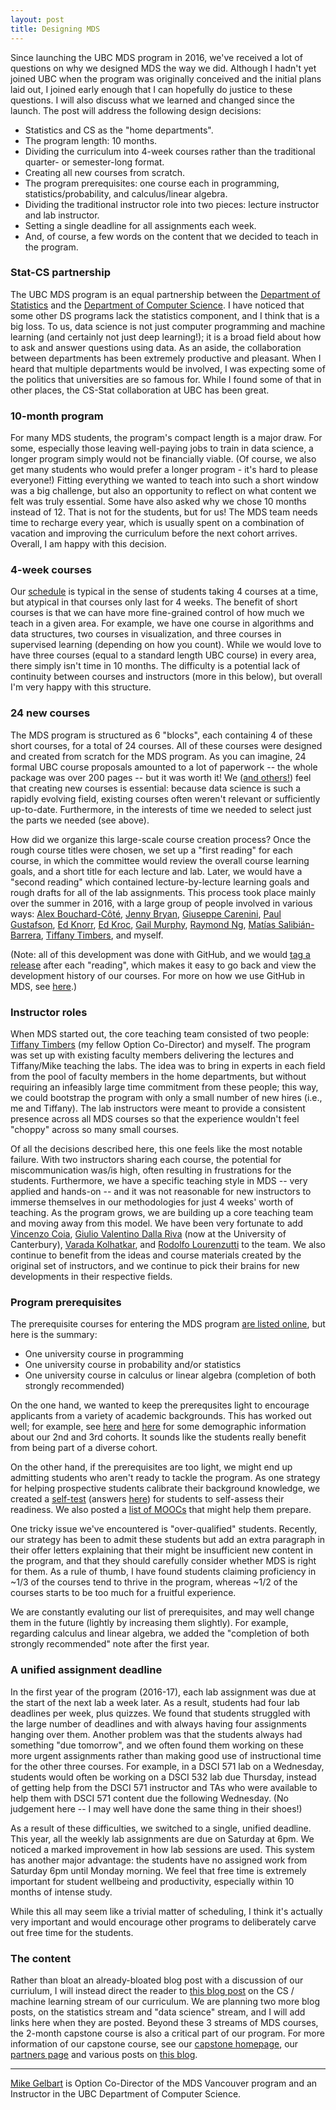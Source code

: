 ```yaml
---
layout: post
title: Designing MDS
---
```


Since launching the UBC MDS program in 2016, we've received a lot of questions on why we designed MDS the way we did. Although I hadn't yet joined UBC when the program was originally conceived and the initial plans laid out, I joined early enough that I can hopefully do justice to these questions. I will also discuss what we learned and changed since the launch. The post will address the following design decisions:

- Statistics and CS as the "home departments".
- The program length: 10 months.
- Dividing the curriculum into 4-week courses rather than the traditional quarter- or semester-long format.
- Creating all new courses from scratch.
- The program prerequisites: one course each in programming, statistics/probability, and calculus/linear algebra.
- Dividing the traditional instructor role into two pieces: lecture instructor and lab instructor.
- Setting a single deadline for all assignments each week.
- And, of course, a few words on the content that we decided to teach in the program.

### Stat-CS partnership
The UBC MDS program is an equal partnership between the [Department of Statistics](https://www.stat.ubc.ca/) and the [Department of Computer Science](https://www.cs.ubc.ca/). I have noticed that some other DS programs lack the statistics component, and I think that is a big loss. To us, data science is not just computer programming and machine learning (and certainly not just deep learning!); it is a broad field about how to ask and answer questions using data. As an aside, the collaboration between departments has been extremely productive and pleasant. When I heard that multiple departments would be involved, I was expecting some of the politics that universities are so famous for. While I found some of that in other places, the CS-Stat collaboration at UBC has been great.

### 10-month program
For many MDS students, the program's compact length is a major draw. For some, especially those leaving well-paying jobs to train in data science, a longer program simply would not be financially viable. (Of course, we also get many students who would prefer a longer program - it's hard to please everyone!) Fitting everything we wanted to teach into such a short window was a big challenge, but also an opportunity to reflect on what content we felt was truly essential. Some have also asked why we chose 10 months instead of 12. That is not for the students, but for us! The MDS team needs time to recharge every year, which is usually spent on a combination of vacation and improving the curriculum before the next cohort arrives. Overall, I am happy with this decision.

### 4-week courses
Our [schedule](https://github.com/UBC-MDS/UBC-MDS.github.io/blob/master/img/schedule.pdf) is typical in the sense of students taking 4 courses at a time, but atypical in that courses only last for 4 weeks. The benefit of short courses is that we can have more fine-grained control of how much we teach in a given area. For example, we have one course in algorithms and data structures, two courses in visualization, and three courses in supervised learning (depending on how you count). While we would love to have three courses (equal to a standard length UBC course) in every area, there simply isn't time in 10 months. The difficulty is a potential lack of continuity between courses and instructors (more in this below), but overall I'm very happy with this structure.

### 24 new courses
The MDS program is structured as 6 "blocks", each containing 4 of these short courses, for a total of 24 courses. All of these courses were designed and created from scratch for the MDS program. As you can imagine, 24 formal UBC course proposals amounted to a lot of paperwork -- the whole package was over 200 pages -- but it was worth it! We ([and others!](https://twitter.com/hadleywickham/status/901055932901281792?lang=en)) feel that creating new courses is essential: because data science is such a rapidly evolving field, existing courses often weren't relevant or sufficiently up-to-date. Furthermore, in the interests of time we needed to select just the parts we needed (see above). 

How did we organize this large-scale course creation process? Once the rough course titles were chosen, we set up a "first reading" for each course, in which the committee would review the overall course learning goals, and a short title for each lecture and lab. Later, we would have a "second reading" which contained lecture-by-lecture learning goals and rough drafts for all of the lab assignments. This process took place mainly over the summer in 2016, with a large group of people involved in various ways: [Alex Bouchard-Côté](https://www.stat.ubc.ca/~bouchard/), [Jenny Bryan](https://jennybryan.org/), [Giuseppe Carenini](https://www.cs.ubc.ca/~carenini/), [Paul Gustafson](http://www.paulgstf.com/), [Ed Knorr](https://www.cs.ubc.ca/~knorr/), [Ed Kroc](https://ekroc.weebly.com/), [Gail Murphy](https://blogs.ubc.ca/gailcmurphy/), [Raymond Ng](https://www.cs.ubc.ca/~rng/), [Matías Salibián-Barrera](https://www.stat.ubc.ca/users/matias-salibian-barrera), [Tiffany Timbers](http://tiffanytimbers.com/), and myself.

(Note: all of this development was done with GitHub, and we would [tag a release](https://help.github.com/articles/about-releases/) after each "reading", which makes it easy to go back and view the development history of our courses. For more on how we use GitHub in MDS, see [here](https://ubc-mds.github.io/2017-08-24-teaching-with-github/).)


### Instructor roles
When MDS started out, the core teaching team consisted of two people: [Tiffany Timbers](http://tiffanytimbers.com/) (my fellow Option Co-Director) and myself. The program was set up with existing faculty members delivering the lectures and Tiffany/Mike teaching the labs. The idea was to bring in experts in each field from the pool of faculty members in the home departments, but without requiring an infeasibly large time commitment from these people; this way, we could bootstrap the program with only a small number of new hires (i.e., me and Tiffany). The lab instructors were meant to provide a consistent presence across all MDS courses so that the experience wouldn't feel "choppy" across so many small courses. 

Of all the decisions described here, this one feels like the most notable failure. With two instructors sharing each course, the potential for miscommunication was/is high, often resulting in frustrations for the students. Furthermore, we have a specific teaching style in MDS -- very applied and hands-on -- and it was not reasonable for new instructors to immerse themselves in our methodologies for just 4 weeks' worth of teaching. As the program grows, we are building up a core teaching team and moving away from this model. We have been very fortunate to add [Vincenzo Coia](https://vincenzocoia.github.io/), [Giulio Valentino Dalla Riva](https://www.gvdallariva.net/) (now at the University of Canterbury), [Varada Kolhatkar](http://www.cs.toronto.edu/~varada/VaradaHomePage/Home.html), and [Rodolfo Lourenzutti](https://www.linkedin.com/in/rodolfo-lourenzutti/?originalSubdomain=ca) to the team. We also continue to benefit from the ideas and course materials created by the original set of instructors, and we continue to pick their brains for new developments in their respective fields.

### Program prerequisites
The prerequisite courses for entering the MDS program [are listed online](https://masterdatascience.ubc.ca/admissions), but here is the summary:

- One university course in programming
- One university course in probability and/or statistics
- One university course in calculus or linear algebra (completion of both strongly recommended)

On the one hand, we wanted to keep the prerequsites light to encourage applicants from a variety of academic backgrounds. This has worked out well; for example, see [here](https://ubc-mds.github.io/2017-09-01-introducing-the-second-cohort/) and [here](https://ubc-mds.github.io/2018-09-17-welcome-2018-19/) for some demographic information about our 2nd and 3rd cohorts. It sounds like the students really benefit from being part of a diverse cohort.

On the other hand, if the prerequisites are too light, we might end up admitting students who aren't ready to tackle the program. As one strategy for helping prospective students calibrate their background knowledge, we created a [self-test](https://nbviewer.jupyter.org/github/UBC-MDS/UBC-MDS.github.io/blob/master/selftest/mds_self_test.pdf) (answers [here](https://nbviewer.jupyter.org/github/UBC-MDS/UBC-MDS.github.io/blob/master/selftest/mds_self_test_answers.pdf)) for students to self-assess their readiness. We also posted a [list of MOOCs](https://ubc-mds.github.io/resources_pages/prep_moocs/) that might help them prepare.

One tricky issue we've encountered is "over-qualified" students. Recently, our strategy has been to admit these students but add an extra paragraph in their offer letters explaining that their might be insufficient new content in the program, and that they should carefully consider whether MDS is right for them. As a rule of thumb, I have found students claiming proficiency in ~1/3 of the courses tend to thrive in the program, whereas ~1/2 of the courses starts to be too much for a fruitful experience. 

We are constantly evaluting our list of prerequisites, and may well change them in the future (lightly by increasing them slightly). For example, regarding calculus and linear algebra, we added the "completion of both strongly recommended" note after the first year. 

### A unified assignment deadline
In the first year of the program (2016-17), each lab assignment was due at the start of the next lab a week later. As a result, students had four lab deadlines per week, plus quizzes. We found that students struggled with the large number of deadlines and with always having four assignments hanging over them. Another problem was that the students always had something "due tomorrow", and we often found them working on these more urgent assignments rather than making good use of instructional time for the other three courses. For example, in a DSCI 571 lab on a Wednesday, students would often be working on a DSCI 532 lab due Thursday, instead of getting help from the DSCI 571 instructor and TAs who were available to help them with DSCI 571 content due the following Wednesday. (No judgement here -- I may well have done the same thing in their shoes!)

As a result of these difficulties, we switched to a single, unified deadline. This year, all the weekly lab assignments are due on Saturday at 6pm. We noticed a marked improvement in how lab sessions are used. This system has another major advantage: the students have no assigned work from Saturday 6pm until Monday morning. We feel that free time is extremely important for student wellbeing and productivity, especially within 10 months of intense study. 

While this all may seem like a trivial matter of scheduling, I think it's actually very important and would encourage other programs to deliberately carve out free time for the students. 

### The content
Rather than bloat an already-bloated blog post with a discussion of our curriulum, I will instead direct the reader to [this blog post](https://ubc-mds.github.io/2018-06-04-curriculum-CS-ML/) on the CS / machine learning stream of our curriculum. We are planning two more blog posts, on the statistics stream and "data science" stream, and I will add links here when they are posted. Beyond these 3 streams of MDS courses, the 2-month capstone course is also a critical part of our program. For more information of our capstone course, see our [capstone homepage](https://ubc-mds.github.io/capstone/about/), our [partners page](https://masterdatascience.ubc.ca/why-ubc/partners) and various posts on [this blog](https://ubc-mds.github.io/).

--------

[Mike Gelbart](https://www.mikegelbart.com/) is Option Co-Director of the MDS Vancouver program and an Instructor in the UBC Department of Computer Science.
